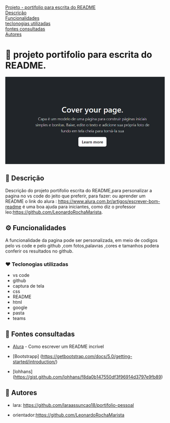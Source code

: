 [Projeto - portifolio para escrita do README](#projeto-portifolio-para-escrita-do-readme)   
[Descrição](#descri%C3%A7%C3%A3o)  
[Funcionalidades](#funcionalidade)  
[teclonogias utilizadas](#teclonogias-utilizadas)  
[fontes consultadas](#fontes-consultadas)  
[Autores](#autores)  

# 🚀 projeto portifolio para escrita do README.
![imege](img/capa.png)

## 📌 Descrição
Descrição do projeto portifolio escrita do README,para personalizar a pagina no vs code do jeito que preferir, para fazer: ou aprender um README o link do alura : https://www.alura.com.br/artigos/escrever-bom-readme é uma boa ajuda para iniciantes, como diz o professor leo:https://github.com/LeonardoRochaMarista.

## ⚙️ Funcionalidades
A funcionalidade da pagina pode ser personalizada, em meio de codigos pelo vs code e pelo github ,com fotos,palavras ,cores e tamanhos podera conferir os resultados no github.

### ❤️ Teclonogias utilizadas
* vs code
* github
* captura de tela 
* css 
* README
* html
* google
* pasta
* teams

## 📄 Fontes consultadas

* [Alura](alura.com.br/artigos/escrever-bom-readme#referencias-de-readme) - Como escrever um README incrível  

 

* [Bootstrapp] (https://getbootstrap.com/docs/5.0/getting-started/introduction/)  

 

* [lohhans] (https://gist.github.com/lohhans/f8da0b147550df3f96914d3797e9fb89)


## 🍺 Autores
* lara: https://github.com/laraassuncao18/portifolio-pessoal

* orientador:https://github.com/LeonardoRochaMarista